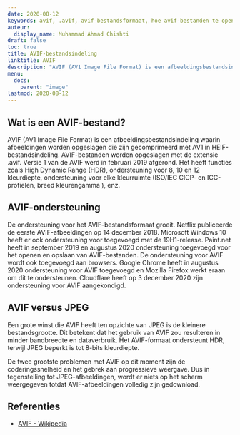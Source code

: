 ```yaml
---
date: 2020-08-12
keywords: avif, .avif, avif-bestandsformaat, hoe avif-bestanden te openen, avif-bestandsextensie, .avif-bestandsextensie, .avif-bestandsformaat
auteur:
  display_name: Muhammad Ahmad Chishti
draft: false
toc: true
title: AVIF-bestandsindeling
linktitle: AVIF
description: "AVIF (AV1 Image File Format) is een afbeeldingsbestandsindeling waarin afbeeldingen worden opgeslagen die zijn gecomprimeerd met AV1 in HEIF-bestandsindeling. AVIF-bestanden worden opgeslagen met de extensie .avif."
menu:
  docs:
    parent: "image"
lastmod: 2020-08-12
---
```


## Wat is een AVIF-bestand? ##

AVIF (AV1 Image File Format) is een afbeeldingsbestandsindeling waarin afbeeldingen worden opgeslagen die zijn gecomprimeerd met AV1 in HEIF-bestandsindeling. AVIF-bestanden worden opgeslagen met de extensie .avif. Versie 1 van de AVIF werd in februari 2019 afgerond. Het heeft functies zoals High Dynamic Range (HDR), ondersteuning voor 8, 10 en 12 kleurdiepte, ondersteuning voor elke kleurruimte (ISO/IEC CICP- en ICC-profielen, breed kleurengamma ), enz.

## AVIF-ondersteuning ##

De ondersteuning voor het AVIF-bestandsformaat groeit. Netflix publiceerde de eerste AVIF-afbeeldingen op 14 december 2018. Microsoft Windows 10 heeft er ook ondersteuning voor toegevoegd met de 19H1-release. Paint.net heeft in september 2019 en augustus 2020 ondersteuning toegevoegd voor het openen en opslaan van AVIF-bestanden. De ondersteuning voor AVIF wordt ook toegevoegd aan browsers. Google Chrome heeft in augustus 2020 ondersteuning voor AVIF toegevoegd en Mozilla Firefox werkt eraan om dit te ondersteunen. Cloudflare heeft op 3 december 2020 zijn ondersteuning voor AVIF aangekondigd.

## AVIF versus JPEG ##

Een grote winst die AVIF heeft ten opzichte van JPEG is de kleinere bestandsgrootte. Dit betekent dat het gebruik van AVIF zou resulteren in minder bandbreedte en dataverbruik. Het AVIF-formaat ondersteunt HDR, terwijl JPEG beperkt is tot 8-bits kleurdiepte.

De twee grootste problemen met AVIF op dit moment zijn de coderingssnelheid en het gebrek aan progressieve weergave. Dus in tegenstelling tot JPEG-afbeeldingen, wordt er niets op het scherm weergegeven totdat AVIF-afbeeldingen volledig zijn gedownload.

## Referenties ##

* [AVIF - Wikipedia](https://en.wikipedia.org/wiki/AV1#AV1_Image_File_Format_(AVIF))

